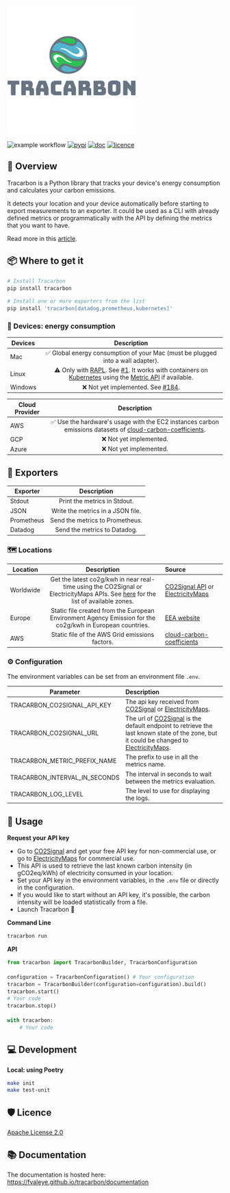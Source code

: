 ![Tracarbon Logo](https://raw.githubusercontent.com/fvaleye/tracarbon/main/logo.png "Tracarbon logo")

![example workflow](https://github.com/fvaleye/tracarbon/actions/workflows/build.yml/badge.svg)
[![pypi](https://img.shields.io/pypi/v/tracarbon.svg?style=flat-square)](https://pypi.org/project/tracarbon/)
[![doc](https://img.shields.io/badge/docs-python-blue.svg?style=for-the-badgee)](https://fvaleye.github.io/tracarbon)
[![licence](https://img.shields.io/badge/license-Apache--2.0-green)](https://github.com/fvaleye/tracarbon/blob/main/LICENSE.txt)


## 📌 Overview
Tracarbon is a Python library that tracks your device's energy consumption and calculates your carbon emissions.

It detects your location and your device automatically before starting to export measurements to an exporter. 
It could be used as a CLI with already defined metrics or programmatically with the API by defining the metrics that you want to have.

Read more in this [article](https://medium.com/@florian.valeye/tracarbon-track-your-devices-carbon-footprint-fb051fcc9009).

## 📦 Where to get it

```sh
# Install Tracarbon
pip install tracarbon
```

```sh
# Install one or more exporters from the list
pip install 'tracarbon[datadog,prometheus,kubernetes]'
```

### 🔌 Devices: energy consumption
| **Devices** |                                                                                                                                              **Description**                                                                                                                                              |
|-------------|:---------------------------------------------------------------------------------------------------------------------------------------------------------------------------------------------------------------------------------------------------------------------------------------------------------:|
| Mac         |                                                                                                              ✅ Global energy consumption of your Mac (must be plugged into a wall adapter).                                                                                                               |
| Linux       | ⚠️ Only with [RAPL](https://web.eece.maine.edu/~vweaver/projects/rapl/). See [#1](https://github.com/fvaleye/tracarbon/issues/1). It works with containers on [Kubernetes](https://kubernetes.io/) using the [Metric API](https://kubernetes.io/docs/tasks/debug/debug-cluster/resource-metrics-pipeline/#metrics-api) if available. |
| Windows     |                                                                                                           ❌ Not yet implemented. See [#184](https://github.com/hubblo-org/scaphandre/pull/184).                                                                                                           |

| **Cloud Provider** |                                                                                                  **Description**                                                                                                  |
|--------------------|:-----------------------------------------------------------------------------------------------------------------------------------------------------------------------------------------------------------------:|
| AWS                | ✅ Use the hardware's usage with the EC2 instances carbon emissions datasets of [cloud-carbon-coefficients](https://github.com/cloud-carbon-footprint/cloud-carbon-coefficients/blob/main/data/aws-instances.csv). |
| GCP                |                                                                                              ❌ Not yet implemented.                                                                                               |
| Azure              |                                                                                              ❌ Not yet implemented.                                                                                               |

## 📡 Exporters
| **Exporter** |          **Description**          |
|--------------|:---------------------------------:|
| Stdout       |   Print the metrics in Stdout.    |
| JSON         | Write the metrics in a JSON file. |
| Prometheus   |  Send the metrics to Prometheus.  |
| Datadog      |   Send the metrics to Datadog.    |

### 🗺️ Locations
| **Location** |                                                                              **Description**                                                                               | **Source**                                                                                                                                                    |
|--------------|:--------------------------------------------------------------------------------------------------------------------------------------------------------------------------:|:--------------------------------------------------------------------------------------------------------------------------------------------------------------|
| Worldwide    | Get the latest co2g/kwh in near real-time using the CO2Signal or ElectricityMaps APIs. See [here](http://api.electricitymap.org/v3/zones) for the list of available zones. | [CO2Signal API](https://www.co2signal.com) or [ElectricityMaps](https://static.electricitymaps.com/api/docs/index.html)                                       |
| Europe       |                                 Static file created from the European Environment Agency Emission for the co2g/kwh in European countries.                                  | [EEA website](https://www.eea.europa.eu/data-and-maps/daviz/co2-emission-intensity-9#tab-googlechartid_googlechartid_googlechartid_googlechartid_chart_11111) |
| AWS          |                                                               Static file of the AWS Grid emissions factors.                                                               | [cloud-carbon-coefficients](https://github.com/cloud-carbon-footprint/cloud-carbon-coefficients/blob/main/data/grid-emissions-factors-aws.csv)                |

### ⚙️ Configuration
The environment variables can be set from an environment file `.env`.

| **Parameter**                 | **Description**                                                                                                                                                                                                                                                                  |
|-------------------------------|:---------------------------------------------------------------------------------------------------------------------------------------------------------------------------------------------------------------------------------------------------------------------------------|
| TRACARBON_CO2SIGNAL_API_KEY   | The api key received from [CO2Signal](https://www.co2signal.com) or [ElectricityMaps](https://static.electricitymaps.com/api/docs/index.html).                                                                                                                                   |
| TRACARBON_CO2SIGNAL_URL       | The url of [CO2Signal](https://docs.co2signal.com/#get-latest-by-country-code) is the default endpoint to retrieve the last known state of the zone, but it could be changed to [ElectricityMaps](https://static.electricitymaps.com/api/docs/index.html#live-carbon-intensity). |
| TRACARBON_METRIC_PREFIX_NAME  | The prefix to use in all the metrics name.                                                                                                                                                                                                                                       |
| TRACARBON_INTERVAL_IN_SECONDS | The interval in seconds to wait between the metrics evaluation.                                                                                                                                                                                                                  |
| TRACARBON_LOG_LEVEL           | The level to use for displaying the logs.                                                                                                                                                                                                                                        |

## 🔎 Usage

**Request your API key**
- Go to [CO2Signal](https://www.co2signal.com/) and get your free API key for non-commercial use, or go to [ElectricityMaps](https://static.electricitymaps.com/api/docs/index.html) for commercial use.
- This API is used to retrieve the last known carbon intensity (in gCO2eq/kWh) of electricity consumed in your location.
- Set your API key in the environment variables, in the `.env` file or directly in the configuration.
- If you would like to start without an API key, it's possible, the carbon intensity will be loaded statistically from a file.
- Launch Tracarbon 🚀

**Command Line**
```sh
tracarbon run
```

**API**
```python
from tracarbon import TracarbonBuilder, TracarbonConfiguration

configuration = TracarbonConfiguration() # Your configuration
tracarbon = TracarbonBuilder(configuration=configuration).build()
tracarbon.start()
# Your code
tracarbon.stop()

with tracarbon:
    # Your code
```

## 💻 Development

**Local: using Poetry**
```sh
make init
make test-unit
```

## 🛡️ Licence
[Apache License 2.0](https://raw.githubusercontent.com/fvaleye/tracarbon/main/LICENSE.txt)

## 📚 Documentation
The documentation is hosted here: https://fvaleye.github.io/tracarbon/documentation
